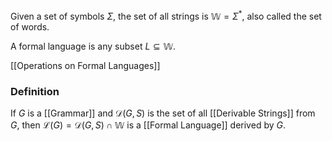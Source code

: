 Given a set of symbols $\Sigma$, the set of all strings is $\mathbb{W}=\Sigma ^{*}$, also called the set of words.

A formal language is any subset $L\subseteq \mathbb{W}$.

[[Operations on Formal Languages]]

### Definition
If $G$ is a [[Grammar]] and $\mathcal{D}(G,S)$ is the set of all [[Derivable Strings]] from $G$, then $\mathcal{L}(G)=\mathcal{D}(G,S)\cap \mathbb{W}$ is a [[Formal Language]] derived by $G$.